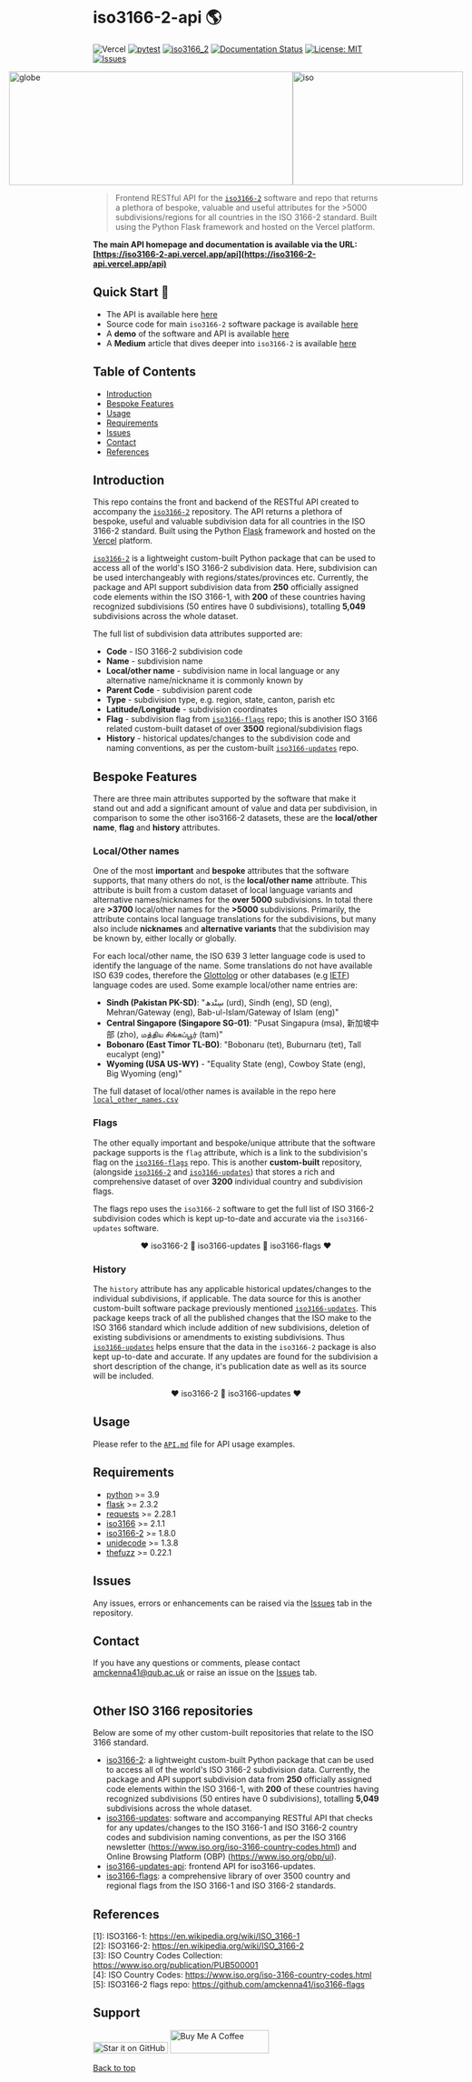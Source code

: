 <a name="TOP"></a>

# iso3166-2-api 🌎 
<!-- ![Vercel](https://vercelbadge.vercel.app/api/amckenna41/iso3166-2-api) -->
![Vercel](https://therealsujitk-vercel-badge.vercel.app/?app=iso3166-2-api)
[![pytest](https://github.com/amckenna41/iso3166-2-api/workflows/Building%20and%20Testing/badge.svg)](https://github.com/amckenna41/iso3166-2-api/actions?query=workflowBuilding%20and%20Testing)
[![iso3166_2](https://img.shields.io/pypi/v/iso3166-2)](https://pypi.org/project/iso3166-2)
[![Documentation Status](https://readthedocs.org/projects/iso3166-2/badge/?version=latest)](https://iso3166-2.readthedocs.io/en/latest/?badge=latest)
[![License: MIT](https://img.shields.io/github/license/amckenna41/iso3166-2)](https://opensource.org/licenses/MIT)
[![Issues](https://img.shields.io/github/issues/amckenna41/iso3166-2-api)](https://github.com/amckenna41/iso3166-2-api/issues)

<div alt="images" style="justify-content: center; display:flex; margin-left=50px;">
  <img src="https://upload.wikimedia.org/wikipedia/commons/3/3d/Flag-map_of_the_world_%282017%29.png" alt="globe" height="200" width="500"/>
  <img src="https://upload.wikimedia.org/wikipedia/commons/e/e3/ISO_Logo_%28Red_square%29.svg" alt="iso" height="200" width="300"/>
</div>

> Frontend RESTful API for the [`iso3166-2`](https://github.com/amckenna41/iso3166-2) software and repo that returns a plethora of bespoke, valuable and useful attributes for the >5000 subdivisions/regions for all countries in the ISO 3166-2 standard. Built using the Python Flask framework and hosted on the Vercel platform.

**The main API homepage and documentation is available via the URL: <b>[https://iso3166-2-api.vercel.app/api](https://iso3166-2-api.vercel.app/api)</b>**

Quick Start 🏃
--------------
* The API is available here [here](https://iso3166-2-api.vercel.app/api)
* Source code for main `iso3166-2` software package is available [here][iso3166_2_repo]
* A <b>demo</b> of the software and API is available [here][demo]
* A <b>Medium</b> article that dives deeper into `iso3166-2` is available [here][medium]

Table of Contents
-----------------
- [Introduction](#introduction)
- [Bespoke Features](#bespoke-features)
- [Usage](#usage)
- [Requirements](#requirements)
- [Issues](#issues)
- [Contact](#contact)
- [References](#references)

## Introduction
This repo contains the front and backend of the RESTful API created to accompany the [`iso3166-2`](https://github.com/amckenna41/iso3166-2) repository. The API returns a plethora of bespoke, useful and valuable subdivision data for all countries in the ISO 3166-2 standard. Built using the Python [Flask][flask] framework and hosted on the [Vercel][vercel] platform.

[`iso3166-2`](https://github.com/amckenna41/iso3166-2) is a lightweight custom-built Python package that can be used to access all of the world's ISO 3166-2 subdivision data. Here, subdivision can be used interchangeably with regions/states/provinces etc. Currently, the package and API support subdivision data from **250** officially assigned code elements within the ISO 3166-1, with **200** of these countries having recognized subdivisions (50 entires have 0 subdivisions), totalling **5,049** subdivisions across the whole dataset.

The full list of subdivision data attributes supported are:

* **Code** - ISO 3166-2 subdivision code
* **Name** - subdivision name
* **Local/other name** - subdivision name in local language or any alternative name/nickname it is commonly known by
* **Parent Code** - subdivision parent code
* **Type** - subdivision type, e.g. region, state, canton, parish etc
* **Latitude/Longitude** - subdivision coordinates
* **Flag** - subdivision flag from [`iso3166-flags`](https://github.com/amckenna41/iso3166-flags) repo; this is another ISO 3166 related custom-built dataset of over **3500** regional/subdivision flags
* **History** - historical updates/changes to the subdivision code and naming conventions, as per the custom-built [`iso3166-updates`](https://github.com/amckenna41/iso3166-updates) repo.

## Bespoke Features

There are three main attributes supported by the software that make it stand out and add a significant amount of value and data per subdivision, in comparison to some the other iso3166-2 datasets, these are the **local/other name**, **flag** and **history** attributes.

### Local/Other names
One of the most <b>important</b> and <b>bespoke</b> attributes that the software supports, that many others do not, is the **local/other name** attribute. This attribute is built from a custom dataset of local language variants and alternative names/nicknames  for the <b>over 5000</b> subdivisions. In total there are <b>>3700</b> local/other names for the <b>>5000</b> subdivisions. Primarily, the attribute contains local language translations for the subdivisions, but many also include <b>nicknames</b> and **alternative variants** that the subdivision may be known by, either locally or globally. 

For each local/other name, the ISO 639 3 letter language code is used to identify the language of the name. Some translations do not have available ISO 639 codes, therefore the [Glottolog](https://glottolog.org/) or other databases (e.g [IETF](https://support.elucidat.com/hc/en-us/articles/6068623875217-IETF-language-tags)) language codes are used. Some example local/other name entries are: 
* **Sindh (Pakistan PK-SD)**: "سِنْدھ (urd), Sindh (eng), SD (eng), Mehran/Gateway (eng), Bab-ul-Islam/Gateway of Islam (eng)"
* **Central Singapore (Singapore SG-01)**: "Pusat Singapura (msa), 新加坡中部 (zho), மத்திய சிங்கப்பூர் (tam)"
* **Bobonaro (East Timor TL-BO)**: "Bobonaru (tet), Buburnaru (tet), Tall eucalypt (eng)"
* **Wyoming (USA US-WY)** - "Equality State (eng), Cowboy State (eng), Big Wyoming (eng)"

The full dataset of local/other names is available in the repo here [`local_other_names.csv`](https://github.com/amckenna41/iso3166-2/iso3166_2_resources/local_other_names.csv)


### Flags
The other equally important and bespoke/unique attribute that the software package supports is the ``flag`` attribute, which is a link to the subdivision's flag on the [`iso3166-flags`](https://github.com/amckenna41/iso3166-flags) repo. This is another **custom-built** repository, (alongside [`iso3166-2`](https://github.com/amckenna41/iso3166-2) and [`iso3166-updates`](https://github.com/amckenna41/iso3166-updates)) that stores a rich and comprehensive dataset of over **3200** individual country and subdivision flags. 

The flags repo uses the `iso3166-2` software to get the full list of ISO 3166-2 subdivision codes which is kept up-to-date and accurate via the `iso3166-updates` software. 

   <div align="center">❤️ iso3166-2 🤝 iso3166-updates 🤝 iso3166-flags ❤️</div>
   

### History
The `history` attribute has any applicable historical updates/changes to the individual subdivisions, if applicable. The data source for this is another custom-built software package previously mentioned [`iso3166-updates`](https://github.com/amckenna41/iso3166-updates). This package keeps track of all the published changes that the ISO make to the ISO 3166 standard which include addition of new subdivisions, deletion of existing subdivisions or amendments to existing subdivisions. Thus [`iso3166-updates`](https://github.com/amckenna41/iso3166-updates) helps ensure that the data in the `iso3166-2` package is also kept up-to-date and accurate. If any updates are found for the subdivision a short description of the change, it's publication date as well as its source will be included.

   <div align="center">❤️ iso3166-2 🤝 iso3166-updates ❤️</div>

## Usage

Please refer to the [`API.md`](https://github.com/amckenna41/iso3166-2-api/API.md) file for API usage examples.


<!-- ## Staying up to date
An important thing to note about the ISO 3166-2 and its subdivision codes/names is that changes are made consistently to it, from a small subdivision name change to an addition/deletion of a whole subdivision. These changes can happen due to a variety of geopolitical and administrative reasons. Therefore, it's important that the [`iso3166-2`](https://github.com/amckenna41/iso3166-2) library and its dataset have the most up-to-date, accurate and reliable data. To achieve this, the custom-built [`iso3166-updates`](https://github.com/amckenna41/iso3166-updates) repo was created.

The [`iso3166-updates`](https://github.com/amckenna41/iso3166-updates) repo is another open-source software package and accompanying API that pulls the latest updates and changes for any and all countries in the ISO 3166 from a variety of data sources including the ISO website itself. A script is called every few months to check for any updates/changes to the subdivisions, which are communicated via the ISO's Online Browsing Platform [[4]](#references), and will then be manually incorporated into the [`iso3166-2`](https://github.com/amckenna41/iso3166-2) and dataset. Please visit the repository home page for more info about the purpose and process of the software and API - [`iso3166-updates`](https://github.com/amckenna41/iso3166-updates).

The list of ISO 3166 updates was last updated on <strong>June 2024</strong>. A log of the latest ISO 3166 updates can be seen in the [UPDATES.md][updates_md]. -->

## Requirements
* [python][python] >= 3.9
* [flask][flask] >= 2.3.2
* [requests][requests] >= 2.28.1
* [iso3166][iso3166] >= 2.1.1
* [iso3166-2][iso3166_2] >= 1.8.0
* [unidecode][unidecode] >= 1.3.8
* [thefuzz][thefuzz] >= 0.22.1

## Issues
Any issues, errors or enhancements can be raised via the [Issues](https://github.com/amckenna41/iso3166-2-api/issues) tab in the repository.

## Contact
If you have any questions or comments, please contact amckenna41@qub.ac.uk or raise an issue on the [Issues][Issues] tab. <br><br>

## Other ISO 3166 repositories
Below are some of my other custom-built repositories that relate to the ISO 3166 standard.

* [iso3166-2](https://github.com/amckenna41/iso3166-2):  a lightweight custom-built Python package that can be used to access all of the world's ISO 3166-2 subdivision data.  Currently, the package and API support subdivision data from **250** officially assigned code elements within the ISO 3166-1, with **200** of these countries having recognized subdivisions (50 entires have 0 subdivisions), totalling **5,049** subdivisions across the whole dataset.
* [iso3166-updates](https://github.com/amckenna41/iso3166-update): software and accompanying RESTful API that checks for any updates/changes to the ISO 3166-1 and ISO 3166-2 country codes and subdivision naming conventions, as per the ISO 3166 newsletter (https://www.iso.org/iso-3166-country-codes.html) and Online Browsing Platform (OBP) (https://www.iso.org/obp/ui).
* [iso3166-updates-api](https://github.com/amckenna41/iso3166-updates-api): frontend API for iso3166-updates.
* [iso3166-flags](https://github.com/amckenna41/iso3166-flags): a comprehensive library of over 3500 country and regional flags from the ISO 3166-1 and ISO 3166-2 standards.

## References
\[1\]: ISO3166-1: https://en.wikipedia.org/wiki/ISO_3166-1 <br>
\[2\]: ISO3166-2: https://en.wikipedia.org/wiki/ISO_3166-2 <br>
\[3\]: ISO Country Codes Collection: https://www.iso.org/publication/PUB500001 <br>
\[4\]: ISO Country Codes: https://www.iso.org/iso-3166-country-codes.html <br>
\[5\]: ISO3166-2 flags repo: https://github.com/amckenna41/iso3166-flags <br>

## Support
[<img src="https://img.shields.io/github/stars/amckenna41/iso3166-2-api?color=green&label=star%20it%20on%20GitHub" width="132" height="20" alt="Star it on GitHub">](https://github.com/amckenna41/iso3166-2-api)
<a href="https://www.buymeacoffee.com/amckenna41" target="_blank"><img src="https://cdn.buymeacoffee.com/buttons/default-orange.png" alt="Buy Me A Coffee" height="41" width="174"></a>

[Back to top](#TOP)

[iso3166_2_repo]: https://github.com/amckenna41/iso3166-2
[demo]: https://colab.research.google.com/drive/1btfEx23bgWdkUPiwdwlDqKkmUp1S-_7U?usp=sharing
[flask]: https://flask.palletsprojects.com/en/2.3.x/
[python]: https://www.python.org/downloads/release/python-360/
[requests]: https://requests.readthedocs.io/
[iso3166]: https://github.com/deactivated/python-iso3166
[iso3166_2]: https://github.com/amckenna41/iso3166-2
[unidecode]: https://pypi.org/project/Unidecode/
[thefuzz]: https://github.com/seatgeek/thefuzz/tree/master
[google-auth]: https://cloud.google.com/python/docs/reference
[google-cloud-storage]: https://cloud.google.com/python/docs/reference
[google-api-python-client]: https://cloud.google.com/python/docs/reference
[Issues]: https://github.com/amckenna41/iso3166-2-api/issues
[vercel]: https://vercel.com/
[attributes]: https://github.com/amckenna41/iso3166-2-api/ATTRIBUTES.md 
[api_md]: https://github.com/amckenna41/iso3166-2-api/API.md 
[updates_md]: https://github.com/amckenna41/iso3166-2/blob/main/UPDATES.md
[medium]: hhttps://ajmckenna69.medium.com/iso-3166-2-software-and-api-for-accessing-world-regional-data-c85a7c511fbd